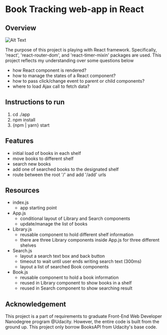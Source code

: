 # Book Tracking web-app in React

## Overview
![Alt Text](https://github.com/deep-diver/book-tracking-react/blob/master/%20overview.gif)

The purpose of this project is playing with React framework. Specifically, 'react', 'react-router-dom', and 'react-timer-mixin' packages are used. This project reflects my understanding over some questions below
- how React component is rendered?
- how to manage the states of a React component?
- how to pass click/change event to parent or child components?
- where to load Ajax call to fetch data?

## Instructions to run
1. cd ./app
2. npm install
3. {npm | yarn} start

## Features
- initial load of books in each shelf
- move books to different shelf
- search new books
- add one of searched books to the designated shelf
- route between the root '/' and add '/add' urls

## Resources
- index.js
  - app starting point
- App.js
  - conditional layout of Library and Search components
  - update/manage the list of books
- Library.js
  - reusable component to hold different shelf information
  - there are three Library components inside App.js for three different shelves
- Search.js
  - layout a search text box and back button
  - timeout to wait until user ends writing search text (300ms)
  - layout a list of searched Book components
- Book.js
  - reusable component to hold a book information
  - reused in Library component to show books in a shelf
  - reused in Search component to show searching result

## Acknowledgement
This project is a part of requirements to graduate Front-End Web Developer Nanodegree program @Udacity. However, the entire code is built from the ground up. This project only borrow BooksAPI from Udacity's base code.
